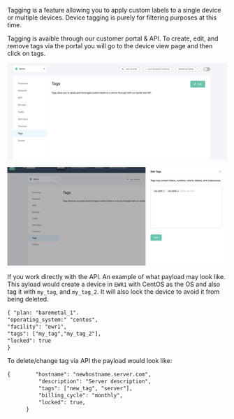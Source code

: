 <!--<meta>
{
    "title":"Device Tagging",
    "description":"Create Device Tags",
    "tag":["API", "Tagging", "Device Tagging"]
}
</meta>-->


Tagging is a feature allowing you to apply custom labels to a single device or multiple devices. Device tagging is purely for filtering purposes at this time. 

Tagging is avaible through our customer portal & API. To create, edit, and remove tags via the portal you will go to the device view page and then click on tags. 


![device-tagging](/images/device-tagging/device-tagging-1.png)

![device-tagging](/images/device-tagging/device-tagging-2.png)



If you work directly with the API. An example of what payload may look like. This ayload would create a device in `EWR1` with CentOS as the OS and also tag it with `my_tag`, and `my_tag_2`. It will also lock the device to avoid it from being deleted. 

````
{ "plan: "baremetal_1".
"operating_system:" "centos",
"facility": "ewr1",
"tags": ["my_tag","my_tag_2"],
"locked": true
}
````
To delete/change tag via API the payload would look like:

````
{        "hostname": "newhostname.server.com",
          "description": "Server description",
          "tags": ["new_tag", "server"],
          "billing_cycle": "monthly",
          "locked": true,
      }

````
